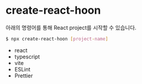 # create-react-hoon

아래의 명령어를 통해 React project를 시작할 수 있습니다.

```bash
$ npx create-react-hoon [project-name]
```

- react
- typescript
- vite
- ESLint
- Prettier
